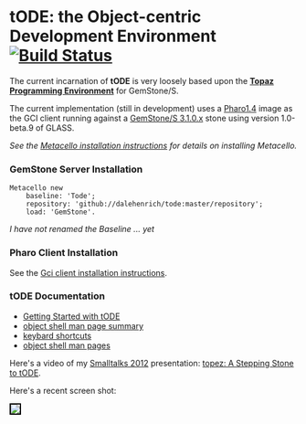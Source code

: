 # tODE: the Object-centric Development Environment [![Build Status](https://travis-ci.org/dalehenrich/tode.png?branch=master)](https://travis-ci.org/dalehenrich/tode)

The current incarnation of **tODE** is very loosely based upon the [**Topaz Programming Environment**][3] for GemStone/S.

The current implementation (still in development) uses a [Pharo1.4][1] image as the GCI client running against a [GemStone/S 3.1.0.x][2] stone using
version 1.0-beta.9 of GLASS.

*See the [Metacello installation instructions](https://github.com/dalehenrich/metacello-work/blob/master/README.md) 
for details on installing Metacello.*

### GemStone Server Installation

```Smalltalk
Metacello new
    baseline: 'Tode';
    repository: 'github://dalehenrich/tode:master/repository';
    load: 'GemStone'.
```

*I have not renamed the Baseline ... yet*

### Pharo Client Installation

See the [Gci client installation instructions](https://github.com/dalehenrich/tode/blob/master/docs/GciClientInstallation.md).

### tODE Documentation

- [Getting Started with tODE](https://github.com/dalehenrich/tode/blob/master/docs/GettingStarted.md)
- [object shell man page summary](https://github.com/dalehenrich/tode/blob/master/docs/man/ManPageSummary.md)
- [keybard shortcuts](https://github.com/dalehenrich/tode/blob/master/docs/man/KeyboardMapSummary.md)
- [object shell man pages](https://github.com/dalehenrich/tode/tree/master/docs/man)

Here's a video of my 
[Smalltalks 2012](http://www.fast.org.ar/smalltalks2012?_s=bvlW29Av2dix9EWt&_k=OGfhqoGSxR431Tth) 
presentation:
[topez: A Stepping Stone to tODE](http://www.youtube.com/watch?v=pIp_Y46iB_I&list=PLCGAAdUizzH31VumrhrK2HHepHu3DBpY0&index=14).

Here's a recent screen shot:

<img style="border: 2px solid #000000;" src="https://raw.github.com/dalehenrich/tode/master/docs/screenShot_2013-03-10.png" />

[1]: http://www.pharo-project.org/pharo-download/release-1-4
[2]: http://gemstonesoup.wordpress.com/2012/09/21/gemstones-3-1-0-1-is-shipping/
[3]: http://community.gemstone.com/download/attachments/6816350/GS64-Topaz-3.0.pdf?version=1
 
